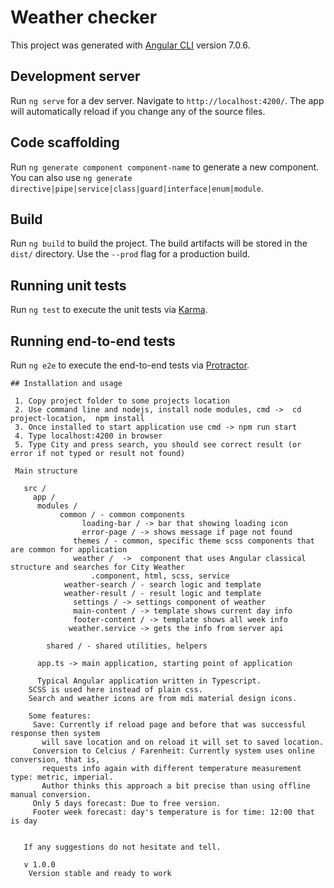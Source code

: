 # Weather checker

This project was generated with [Angular CLI](https://github.com/angular/angular-cli) version 7.0.6.

## Development server

Run `ng serve` for a dev server. Navigate to `http://localhost:4200/`. The app will automatically reload if you change any of the source files.

## Code scaffolding

Run `ng generate component component-name` to generate a new component. You can also use `ng generate directive|pipe|service|class|guard|interface|enum|module`.

## Build

Run `ng build` to build the project. The build artifacts will be stored in the `dist/` directory. Use the `--prod` flag for a production build.

## Running unit tests

Run `ng test` to execute the unit tests via [Karma](https://karma-runner.github.io).

## Running end-to-end tests

Run `ng e2e` to execute the end-to-end tests via [Protractor](http://www.protractortest.org/).
```
## Installation and usage

 1. Copy project folder to some projects location
 2. Use command line and nodejs, install node modules, cmd ->  cd project-location,  npm install 
 3. Once installed to start application use cmd -> npm run start 
 4. Type localhost:4200 in browser 
 5. Type City and press search, you should see correct result (or error if not typed or result not found)
 
 Main structure 
 
   src / 
     app / 
      modules /
           common / - common components
      		    loading-bar / -> bar that showing loading icon
      		    error-page / -> shows message if page not found
      		  themes / - common, specific theme scss components that are common for application
      		  weather /  ->  component that uses Angular classical structure and searches for City Weather
          		  .component, html, scss, service 
          	weather-search / - search logic and template
          	weather-result / - result logic and template
          	  settings / -> settings component of weather
          	  main-content / -> template shows current day info
          	  footer-content / -> template shows all week info   
             weather.service -> gets the info from server api
             
	    shared / - shared utilities, helpers
		  
      app.ts -> main application, starting point of application
	   	   
	  Typical Angular application written in Typescript. 
    SCSS is used here instead of plain css.
    Search and weather icons are from mdi material design icons.
    
    Some features: 
     Save: Currently if reload page and before that was successful response then system
       will save location and on reload it will set to saved location.
     Conversion to Celcius / Farenheit: Currently system uses online conversion, that is,
       requests info again with different temperature measurement type: metric, imperial.
       Author thinks this approach a bit precise than using offline manual conversion.
     Only 5 days forecast: Due to free version.
     Footer week forecast: day's temperature is for time: 12:00 that is day
     
    	  
   If any suggestions do not hesitate and tell.
  
   v 1.0.0
    Version stable and ready to work
   
 
   ```
   


